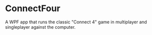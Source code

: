 # ConnectFour
A WPF app that runs the classic "Connect 4" game in multiplayer and singleplayer against the computer.
